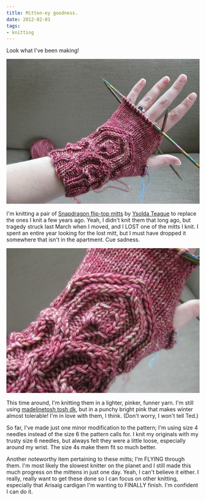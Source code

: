 ```yaml
---
title: Mitten-ey goodness.
date: 2012-02-01
tags:
- knitting
---
```

Look what I've been making!

![Snapdragon flip top mitts on my hand.](../../images/snapdragon-on-hand.jpg)

I'm knitting a pair of [Snapdragon flip-top mitts](https://www.ravelry.com/patterns/library/snapdragon-flip-tops) by [Ysolda Teague](https://ysolda.com/) to replace the ones I knit a few years ago. Yeah, I didn't knit them that long ago, but tragedy struck last March when I moved, and I LOST one of the mitts I knit. I spent an entire year looking for the lost mitt, but I must have dropped it somewhere that isn't in the apartment. Cue sadness.

![Close up view of snapdragon flip top mitts.](../../images/snapdragon-close-up.jpg)

This time around, I'm knitting them in a lighter, pinker, funner yarn. I'm still using [madelinetosh tosh dk](https://madelinetosh.com/store/index.php/yarns/tosh-dk.html), but in a punchy bright pink that makes winter almost tolerable! I'm in love with them, I think. (Don't worry, I won't tell Ted.)

So far, I've made just one minor modification to the pattern; I'm using size 4 needles instead of the size 6 the pattern calls for. I knit my originals with my trusty size 6 needles, but always felt they were a little loose, especially around my wrist. The size 4s make them fit so much better.

Another noteworthy item pertaining to these mitts; I'm FLYING through them. I'm most likely the slowest knitter on the planet and I still made this much progress on the mittens in just one day. Yeah, I can't believe it either. I really, really want to get these done so I can focus on other knitting, especially that Arisaig cardigan I'm wanting to FINALLY finish. I'm confident I can do it.

